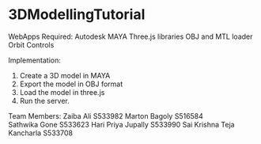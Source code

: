 # 3DModellingTutorial
WebApps 
Required:
Autodesk MAYA
Three.js libraries
OBJ and MTL loader
Orbit Controls

Implementation:
1. Create a 3D model in MAYA
2. Export the model in OBJ format
3. Load the model in three.js
4. Run the server.


Team Members:
Zaiba Ali S533982
Marton Bagoly S516584	
Sathwika Gone S533623 
Hari Priya Jupally S533990 
Sai Krishna Teja Kancharla S533708